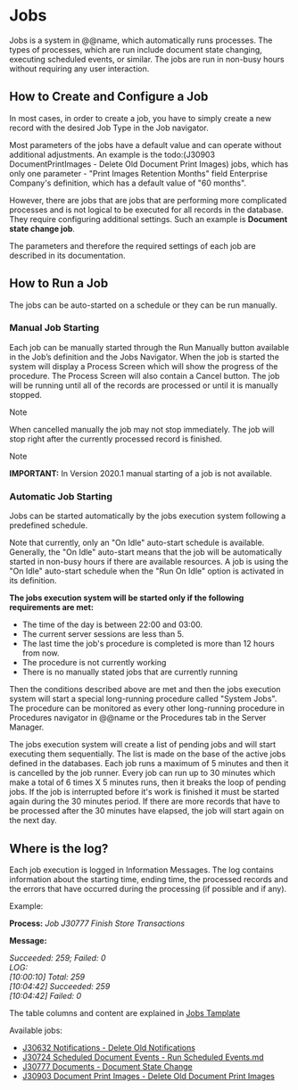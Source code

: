 # Jobs

Jobs is a system in @@name, which automatically runs processes. The types of processes, which are run include document state changing, executing scheduled events, or similar. The jobs are run in non-busy hours without requiring any user interaction.

## How to Create and Configure a Job

In most cases, in order to create a job, you have to simply create a new record with the desired Job Type in the Job navigator.

Most parameters of the jobs have a default value and can operate without additional adjustments. An example is the todo:(J30903 DocumentPrintImages - Deletе Old Document Print Images)  jobs, which has only one parameter - "Print Images Retention Months" field Enterprise Company's definition, which has a default value of "60 months".

However, there are jobs that are jobs that are performing more complicated processes and is not logical to be executed for all records in the database. They require configuring additional settings. Such an example is **Document state change job**. 

The parameters and therefore the required settings of each job are described in its documentation.

## How to Run a Job

The jobs can be auto-started on a schedule or they can be run manually. 

### Manual Job Starting

Each job can be manually started through the Run Manually button available in the Job’s definition and the Jobs Navigator. When the job is started the system will display a Process Screen which will show the progress of the procedure. The Process Screen will also contain a Cancel button. The job will be running until all of the records are processed or until it is manually stopped.

> [!Note]
> When cancelled manually the job may not stop immediately. The job will stop right after the currently processed record is finished.

> [!Note] 
> **IMPORTANT:** In Version 2020.1 manual starting of a job is not available.

### Automatic Job Starting

Jobs can be started automatically by the jobs execution system following a predefined schedule.

Note that currently, only an "On Idle" auto-start schedule is available. Generally, the "On Idle" auto-start means that the job will be automatically started in non-busy hours if there are available resources. A job is using the "On Idle" auto-start schedule when the "Run On Idle" option is activated in its definition.

**The jobs execution system will be started only if the following requirements are met:**

- The time of the day is between 22:00 and 03:00.
- The current server sessions are less than 5.
- The last time the job's procedure is completed is more than 12 hours from now.
- The procedure is not currently working
- There is no manually stated jobs that are currently running

Then the conditions described above are met and then the jobs execution system will start a special long-running procedure called "System Jobs". The procedure can be monitored as every other long-running procedure in Procedures navigator in @@name or the Procedures tab in the Server Manager.

The jobs execution system will create a list of pending jobs and will start executing them sequentially. The list is made on the base of the active jobs defined in the databases. Each job runs a maximum of 5 minutes and then it is cancelled by the job runner. Every job can run up to 30 minutes which make a total of 6 times X 5 minutes runs, then it breaks the loop of pending jobs. If the job is interrupted before it's work is finished it must be started again during the 30 minutes period. If there are more records that have to be processed after the 30 minutes have elapsed, the job will start again on the next day. 

## Where is the log?

Each job execution is logged in Information Messages. The log contains information about the starting time, ending time, the processed records and the errors that have occurred during the processing (if possible and if any).

Example:

**Process:** *Job J30777 Finish Store Transactions*

**Message:**

*Succeeded: 259; Failed: 0 <br>
LOG: <br>
[10:00:10] Total: 259 <br>
[10:04:42] Succeeded: 259 <br>
[10:04:42] Failed: 0*

The table columns and content are explained in [Jobs Tamplate](xref:template-description-jobs)

Available jobs:

- [J30632 Notifications - Delete Old Notifications](xref:jobs-J30632)
- [J30724 Scheduled Document Events - Run Scheduled Events.md](xref:jobs-J30632)
- [J30777 Documents - Document State Change](xref:jobs-J30632)
- [J30903 Document Print Images - Delete Old Document Print Images](xref:jobs-J30632)


